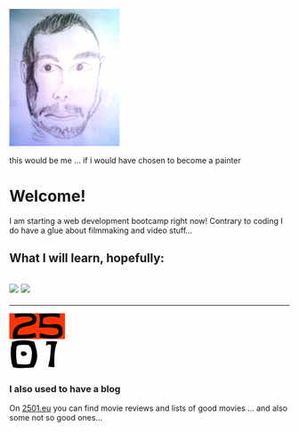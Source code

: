![me](./me-klein.jpg)

this would be me ... if i would have chosen to become a painter
# Welcome!
I am starting a web development bootcamp right now! Contrary to coding I do have a glue about filmmaking and video stuff...

What I will learn, hopefully:
---
![](https://img.shields.io/badge/Code-javascript-blue?logo=javascript) ![](https://img.shields.io/badge/notsurewhatthatis-github-blue?logo=github) 
---

---
![major](./2501-Filme.jpeg)

### I also used to have a blog
On [2501.eu](http://www.2501.eu/) you can find movie reviews and lists of good movies ... and also some not so good ones...
